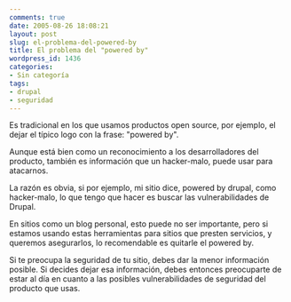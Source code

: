 ```yaml
---
comments: true
date: 2005-08-26 18:08:21
layout: post
slug: el-problema-del-powered-by
title: El problema del "powered by"
wordpress_id: 1436
categories:
- Sin categoría
tags:
- drupal
- seguridad
---
```


Es tradicional en los que usamos productos open source, por ejemplo, el dejar el típico logo con la frase: "powered by".

Aunque está bien como un reconocimiento a los desarrolladores del producto, también es información que un hacker-malo, puede usar para atacarnos.

La razón es obvia, si por ejemplo, mi sitio dice, powered by drupal, como hacker-malo, lo que tengo que hacer es buscar las vulnerabilidades de Drupal.

En sitios como un blog personal, esto puede no ser importante, pero si estamos usando estas herramientas para sitios que presten servicios, y queremos asegurarlos, lo recomendable es quitarle el powered by.

Si te preocupa la seguridad de tu sitio, debes dar la menor información posible. Si decides dejar esa información, debes entonces preocuparte de estar al día en cuanto a las posibles vulnerabilidades de seguridad del producto que usas.
